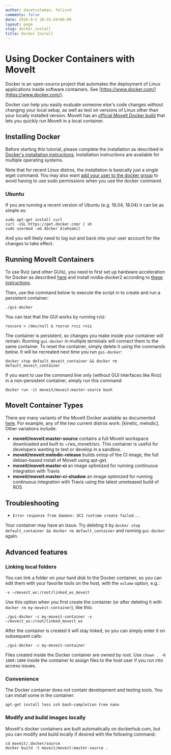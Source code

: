 ```yaml
---
author: davetcoleman, felixvd
comments: false
date: 2016-8-5 20:43:44+00:00
layout: page
slug: docker_install
title: Docker Install
---
```


# Using Docker Containers with MoveIt

Docker is an open-source project that automates the deployment of Linux applications inside software containers. See [https://www.docker.com/](https://www.docker.com/).

Docker can help you easily evaluate someone else's code changes without changing your local setup, as well as test on versions of Linux other than your locally installed version. MoveIt has an [official MoveIt Docker build](https://hub.docker.com/r/moveit/moveit/) that lets you quickly run MoveIt in a local container.

## Installing Docker

Before starting this tutorial, please complete the installation as described in [Docker's installation instructions](https://docs.docker.com/install/). Installation instructions are available for multiple operating systems.

Note that for recent Linux distros, the installation is basically just a single wget command. You may also want [add your user to the docker group](https://docs.docker.com/engine/installation/linux/ubuntulinux/#/create-a-docker-group) to avoid having to use sudo permissions when you use the docker command.

### Ubuntu

If you are running a recent version of Ubuntu (e.g. 16.04, 18.04) it can be as simple as:

    sudo apt-get install curl
    curl -sSL https://get.docker.com/ | sh
    sudo usermod -aG docker $(whoami)

And you will likely need to log out and back into your user account for the changes to take effect.

## Running MoveIt Containers

To use Rviz (and other GUIs), you need to first set up hardware acceleration for Docker as described [here](http://wiki.ros.org/docker/Tutorials/Hardware%20Acceleration#nvidia-docker2) and install nvidia-docker2 according to [these instructions](https://github.com/nvidia/nvidia-docker/wiki/Installation-(version-2.0)).

Then, use the command below to execute the script in to create and run a persistent container:

    ./gui-docker

You can test that the GUI works by running rviz:

    roscore > /dev/null & rosrun rviz rviz

The container is persistent, so changes you make inside your container will remain. Running `gui-docker` in multiple terminals will connect them to the same container. To reset the container, simply delete it using the commands below. It will be recreated next time you run `gui-docker`:

    docker stop default_moveit_container && docker rm default_moveit_container

If you want to use the command line only (without GUI interfaces like Rviz) in a non-persistent container, simply run this command:

    docker run -it moveit/moveit:master-source bash

## MoveIt Container Types

There are many variants of the MoveIt Docker available as documented [here](http://moveit.ros.org/documentation/contributing/continuous_integration/). For example, any of the two current distros work: [kinetic, melodic]. Other variations include:

- **moveit/moveit:master-source** contains a full MoveIt workspace downloaded and built to ~/ws_moveit/src. This container is useful for developers wanting to test or develop in a sandbox.
- **moveit/moveit:melodic-release** builds ontop of the CI image, the full debian-based install of MoveIt using apt-get.
- **moveit/moveit:master-ci** an image optimized for running continuous integration with Travis
- **moveit/moveit:master-ci-shadow** an image optimized for running continuous integration with Travis using the latest unreleased build of ROS

## Troubleshooting

- `Error response from daemon: OCI runtime create failed...`

Your container may have an issue. Try deleting it by `docker stop default_container && docker rm default_container` and running `gui-docker` again. 

## Advanced features

### Linking local folders
You can link a folder on your hard disk to the Docker container, so you can edit them with your favorite tools on the host, with the `volume` option, e.g.:

    -v ~/moveit_ws:/root/linked_ws_moveit

Use this option when you first create the container (or after deleting it with `docker rm my-moveit-container`), like this:

    ./gui-docker -c my-moveit-container -v ~/moveit_ws:/root/linked_moveit_ws

After the container is created it will stay linked, so you can simply enter it on subsequent calls:

    ./gui-docker -c my-moveit-container

Files created inside the Docker container are owned by root. Use `chown . -R 1000:1000` inside the container to assign files to the host user if you run into access issues.

### Convenience 
The Docker container does not contain development and testing tools. You can install some in the container:

    apt-get install less ssh bash-completion tree nano

### Modify and build images locally

MoveIt's docker containers are built automatically on dockerhub.com, but you can modify and build locally if desired with the following command:

    cd moveit/.docker/source
    docker build -t moveit/moveit:master-source .
